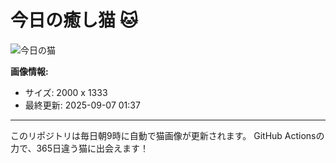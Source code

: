 # 今日の癒し猫 🐱

![今日の猫](https://cdn2.thecatapi.com/images/4B7MJpywg.jpg)

**画像情報:**
- サイズ: 2000 x 1333
- 最終更新: 2025-09-07 01:37

---

このリポジトリは毎日朝9時に自動で猫画像が更新されます。
GitHub Actionsの力で、365日違う猫に出会えます！
